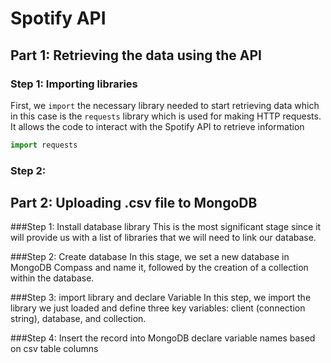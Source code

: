 # Spotify API
## Part 1: Retrieving the data using the API
### Step 1: Importing libraries
First, we `import` the necessary library needed to start retrieving data which in this case is the `requests` library which is used for making HTTP requests. It allows the code to interact with the Spotify API to retrieve information

```python
import requests
```
### Step 2: 
## Part 2: Uploading .csv file to MongoDB
###Step 1: Install database library
This is the most significant stage since it will provide us with a list of libraries that we will need to link our database. 

###Step 2: Create database
In this stage, we set a new database in MongoDB Compass and name it, followed by the creation of a collection within the database.

###Step 3: import library and declare Variable
In this step, we import the library we just loaded and define three key variables: client (connection string), database, and collection.

###Step 4: Insert the record into MongoDB
declare variable names based on csv table columns

